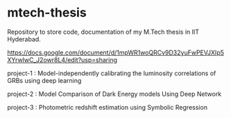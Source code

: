# mtech-thesis
Repository to store code, documentation of my M.Tech thesis in IIT Hyderabad.

https://docs.google.com/document/d/1mpWR1woQRCv9D32yuFwPEVJXIp5XYrwIwC_J2owr8L4/edit?usp=sharing

project-1 : Model-independently calibrating the luminosity correlations of GRBs using deep learning

project-2 : Model Comparison of Dark Energy models Using Deep Network

project-3 : Photometric redshift estimation using Symbolic Regression
